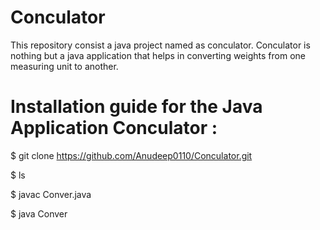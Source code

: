 # Conculator
This repository consist a java project named as conculator. Conculator is nothing but a java application that helps in converting weights from one measuring unit to another.

# Installation guide for the Java Application Conculator :

$ git clone https://github.com/Anudeep0110/Conculator.git 

$ ls

$ javac Conver.java

$ java Conver


